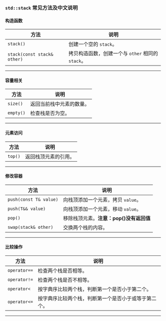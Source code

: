 ### `std::stack` 常见方法及中文说明

#### **构造函数**
| 方法                                   | 说明                                                         |
|----------------------------------------|--------------------------------------------------------------|
| `stack()`                              | 创建一个空的 `stack`。                                       |
| `stack(const stack& other)`            | 拷贝构造函数，创建一个与 `other` 相同的 `stack`。            |

---

#### **容量相关**
| 方法                  | 说明                                                         |
|-----------------------|--------------------------------------------------------------|
| `size()`              | 返回当前栈中元素的数量。                                     |
| `empty()`             | 检查栈是否为空。                                             |

---

#### **元素访问**
| 方法                  | 说明                                                         |
|-----------------------|--------------------------------------------------------------|
| `top()`               | 返回栈顶元素的引用。                                         |

---

#### **修改容器**
| 方法                  | 说明                                                         |
|-----------------------|--------------------------------------------------------------|
| `push(const T& value)`| 向栈顶添加一个元素，拷贝 `value`。                           |
| `push(T&& value)`     | 向栈顶添加一个元素，移动 `value`。                           |
| `pop()`               | 移除栈顶元素。**注意：pop()没有返回值**                                               |
| `swap(stack& other)`  | 交换两个栈的内容。                                           |

---

#### **比较操作**
| 方法                  | 说明                                                         |
|-----------------------|--------------------------------------------------------------|
| `operator==`          | 检查两个栈是否相等。                                         |
| `operator!=`          | 检查两个栈是否不相等。                                       |
| `operator<`           | 按字典序比较两个栈，判断第一个是否小于第二个。               |
| `operator<=`          | 按字典序比较两个栈，判断第一个是否小于或等于第二个。         |

---
